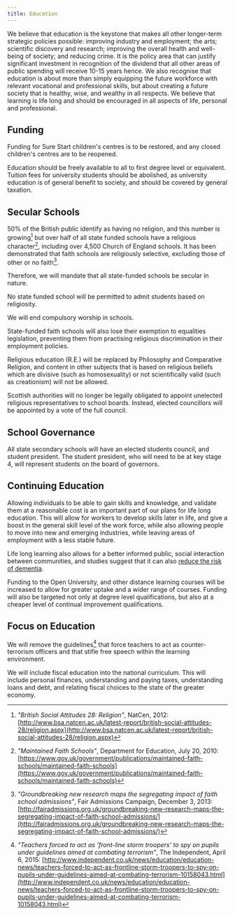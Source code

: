 ```yaml
---
title: Education
---
```


We believe that education is the keystone that makes all other longer-term strategic policies possible: improving industry and employment; the arts; scientific discovery and research; improving the overall health and well-being of society; and reducing crime. It is the policy area that can justify significant investment in recognition of the dividend that all other areas of public spending will receive 10-15 years hence. We also recognise that education is about more than simply equipping the future workforce with relevant vocational and professional skills, but about creating a future society that is healthy, wise, and wealthy in all respects. We believe that learning is life long and should be encouraged in all aspects of life, personal and professional.

## Funding

Funding for Sure Start children's centres is to be restored, and any closed children's centres are to be reopened.

Education should be freely available to all to first degree level or equivalent. Tuition fees for university students should be abolished, as university education is of general benefit to society, and should be covered by general taxation. 

## Secular Schools

50% of the British public identify as having no religion, and this number is growing[^bsa-religion] but over half of all state funded schools have a religious character[^faith-schools], including over 4,500 Church of England schools. It has been demonstrated that faith schools are religiously selective, excluding those of other or no faith[^fair-admissions].

[^bsa-religion]: *"British Social Attitudes 28: Religion"*, NatCen, 2012:  [http://www.bsa.natcen.ac.uk/latest-report/british-social-attitudes-28/religion.aspx](http://www.bsa.natcen.ac.uk/latest-report/british-social-attitudes-28/religion.aspx)
[^faith-schools]: *"Maintained Faith Schools"*, Department for Education, July 20, 2010: [https://www.gov.uk/government/publications/maintained-faith-schools/maintained-faith-schools](https://www.gov.uk/government/publications/maintained-faith-schools/maintained-faith-schools)
[^fair-admissions]: *"Groundbreaking new research maps the segregating impact of faith school admissions"*, Fair Admissions Campaign, December 3, 2013: [http://fairadmissions.org.uk/groundbreaking-new-research-maps-the-segregating-impact-of-faith-school-admissions/](http://fairadmissions.org.uk/groundbreaking-new-research-maps-the-segregating-impact-of-faith-school-admissions/)

Therefore, we will mandate that all state-funded schools be secular in nature.

No state funded school will be permitted to admit students based on religiosity.

We will end compulsory worship in schools.

State-funded faith schools will also lose their exemption to equalities legislation, preventing them from practising religious discrimination in their employment policies.

Religious education (R.E.) will be replaced by Philosophy and Comparative Religion, and content in other subjects that is based on religious beliefs which are divisive (such as homosexuality) or not scientifically valid (such as creationism) will not be allowed.

Scottish authorities will no longer be legally obligated to appoint unelected religious representatives to school boards. Instead, elected councillors will be appointed by a vote of the full council.

## School Governance

All state secondary schools will have an elected students council, and student president. The student president, who will need to be at key stage 4, will represent students on the board of governors.

## Continuing Education

Allowing individuals to be able to gain skills and knowledge, and validate them at a reasonable cost is an important part of our plans for life long education. This will allow for workers to develop skills later in life, and give a boost in the general skill level of the work force, while also allowing people to move into new and emerging industries, while leaving areas of employment with a less stable future.

Life long learning also allows for a better informed public, social interaction between communities, and studies suggest that it can also [reduce the risk of dementia](https://www.nia.nih.gov/alzheimers/publication/preventing-alzheimers-disease/search-alzheimers-prevention-strategies). 

Funding to the Open University, and other distance learning courses will be increased to allow for greater uptake and a wider range of courses. Funding will also be targeted not only at degree level qualifications, but also at a cheaper level of continual improvement qualifications. 

## Focus on Education

We will remove the guidelines[^teachers-and-terrorism] that force teachers to act as counter-terrorism officers and that stifle free speech within the learning environment. 

[^teachers-and-terrorism]: *"Teachers forced to act as 'front-line storm troopers' to spy on pupils under guidelines aimed at combating terrorism"*, The Independent, April 6, 2015:  [http://www.independent.co.uk/news/education/education-news/teachers-forced-to-act-as-frontline-storm-troopers-to-spy-on-pupils-under-guidelines-aimed-at-combating-terrorism-10158043.html](http://www.independent.co.uk/news/education/education-news/teachers-forced-to-act-as-frontline-storm-troopers-to-spy-on-pupils-under-guidelines-aimed-at-combating-terrorism-10158043.html)

We will include fiscal education into the national curriculum. This will include personal finances, understanding and paying taxes, understanding loans and debt, and relating fiscal choices to the state of the greater economy.  